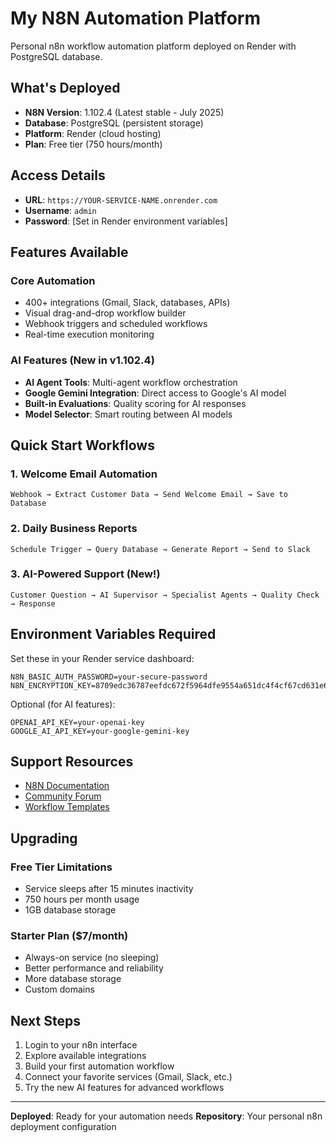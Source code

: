 # My N8N Automation Platform

Personal n8n workflow automation platform deployed on Render with PostgreSQL database.

## What's Deployed

- **N8N Version**: 1.102.4 (Latest stable - July 2025)
- **Database**: PostgreSQL (persistent storage)  
- **Platform**: Render (cloud hosting)
- **Plan**: Free tier (750 hours/month)

## Access Details

- **URL**: `https://YOUR-SERVICE-NAME.onrender.com`
- **Username**: `admin`
- **Password**: [Set in Render environment variables]

## Features Available

### Core Automation
- 400+ integrations (Gmail, Slack, databases, APIs)
- Visual drag-and-drop workflow builder
- Webhook triggers and scheduled workflows
- Real-time execution monitoring

### AI Features (New in v1.102.4)
- **AI Agent Tools**: Multi-agent workflow orchestration
- **Google Gemini Integration**: Direct access to Google's AI model
- **Built-in Evaluations**: Quality scoring for AI responses
- **Model Selector**: Smart routing between AI models

## Quick Start Workflows

### 1. Welcome Email Automation
```
Webhook → Extract Customer Data → Send Welcome Email → Save to Database
```

### 2. Daily Business Reports  
```
Schedule Trigger → Query Database → Generate Report → Send to Slack
```

### 3. AI-Powered Support (New!)
```
Customer Question → AI Supervisor → Specialist Agents → Quality Check → Response
```

## Environment Variables Required

Set these in your Render service dashboard:

```
N8N_BASIC_AUTH_PASSWORD=your-secure-password
N8N_ENCRYPTION_KEY=8709edc36787eefdc672f5964dfe9554a651dc4f4cf67cd631e6c9165d8d5900
```

Optional (for AI features):
```
OPENAI_API_KEY=your-openai-key
GOOGLE_AI_API_KEY=your-google-gemini-key
```

## Support Resources

- [N8N Documentation](https://docs.n8n.io/)
- [Community Forum](https://community.n8n.io/)
- [Workflow Templates](https://n8n.io/workflows/)

## Upgrading

### Free Tier Limitations
- Service sleeps after 15 minutes inactivity
- 750 hours per month usage
- 1GB database storage

### Starter Plan ($7/month)
- Always-on service (no sleeping)
- Better performance and reliability
- More database storage
- Custom domains

## Next Steps

1. Login to your n8n interface
2. Explore available integrations
3. Build your first automation workflow
4. Connect your favorite services (Gmail, Slack, etc.)
5. Try the new AI features for advanced workflows

---

**Deployed**: Ready for your automation needs
**Repository**: Your personal n8n deployment configuration